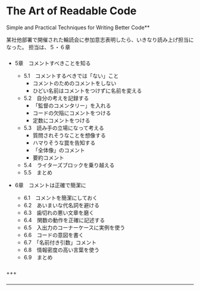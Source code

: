 ### 

# The Art of Readable Code
Simple and Practical Techniques for Writing Better Code**

某社他部署で開催された輪読会に参加意志表明したら、いきなり読み上げ担当になった。
担当は、５・６章


### 

- 5章　コメントすべきことを知る
    - 5.1　コメントするべきでは「ない」こと
        - コメントのためのコメントをしない
        - ひどい名前はコメントをつけずに名前を変える
    - 5.2　自分の考えを記録する
        - 「監督のコメンタリー」を入れる
        - コードの欠陥にコメントをつける
        - 定数にコメントをつける
    - 5.3　読み手の立場になって考える
        - 質問されそうなことを想像する
        - ハマりそうな罠を告知する
        - 「全体像」のコメント
        - 要約コメント
    - 5.4　ライターズブロックを乗り越える
    - 5.5　まとめ

- 6章　コメントは正確で簡潔に
    - 6.1　コメントを簡潔にしておく
    - 6.2　あいまいな代名詞を避ける
    - 6.3　歯切れの悪い文章を磨く
    - 6.4　関数の動作を正確に記述する
    - 6.5　入出力のコーナーケースに実例を使う
    - 6.6　コードの意図を書く
    - 6.7　「名前付き引数」コメント
    - 6.8　情報密度の高い言葉を使う
    - 6.9　まとめ

### 

+++

### 

------------

### 
